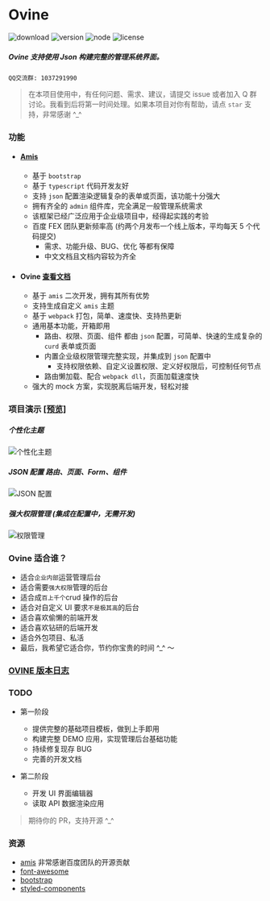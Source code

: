 # Ovine

![download](https://img.shields.io/npm/dt/@ovine/core) ![version](https://img.shields.io/npm/v/@ovine/core) ![node](https://img.shields.io/node/v/@ovine/cli) ![license](https://img.shields.io/npm/l/@ovine/core)

##### Ovine 支持使用 Json 构建完整的管理系统界面。

`QQ交流群: 1037291990`

> 在本项目使用中，有任何问题、需求、建议，请提交 issue 或者加入 Q 群讨论。我看到后将第一时间处理。如果本项目对你有帮助，请点 `star` 支持，非常感谢 ^\_^

### 功能

- #### [Amis](https://baidu.github.io/amis/examples/pages/simple)

  - 基于 `bootstrap`
  - 基于 `typescript` 代码开发友好
  - 支持 `json` 配置渲染逻辑复杂的表单或页面，该功能十分强大
  - 拥有齐全的 `admin` 组件库，完全满足一般管理系统需求
  - 该框架已经广泛应用于企业级项目中，经得起实践的考验
  - 百度 FEX 团队更新频率高 (约两个月发布一个线上版本，平均每天 5 个代码提交)
    - 需求、功能升级、BUG、优化 等都有保障
    - 中文文档且文档内容较为齐全

- #### Ovine [查看文档](https://ovine.igroupes.com/org/)

  - 基于 `amis` 二次开发，拥有其所有优势
  - 支持生成自定义 `amis` 主题
  - 基于 `webpack` 打包，简单、速度快、支持热更新
  - 通用基本功能，开箱即用
    - 路由、权限、页面、组件 都由 `json` 配置，可简单、快速的生成复杂的 `curd` 表单或页面
    - 内置企业级权限管理完整实现，并集成到 `json` 配置中
      - 支持权限依赖、自定义设置权限、定义好权限后，可控制任何节点
    - 路由懒加载、配合 `webpack dll`，页面加载速度快
  - 强大的 mock 方案，实现脱离后端开发，轻松对接

### 项目演示 [[预览]](https://ovine.igroupes.com/demo/)

##### 个性化主题

![个性化主题](http://static.igroupes.com/rt-admin-intro-theme.gif)

##### JSON 配置 路由、页面、Form、组件

![JSON 配置](http://static.igroupes.com/rt-admin-intro-json-1.gif)

##### 强大权限管理 (集成在配置中，无需开发)

![权限管理](http://static.igroupes.com/rt-admin-intro-limit.gif)

### Ovine 适合谁？

- 适合`企业内部`运营管理后台
- 适合需要`强大权限`管理的后台
- 适合成`百上千个`crud 操作的后台
- 适合对自定义 UI 要求`不是极其高`的后台
- 适合喜欢偷懒的前端开发
- 适合喜欢钻研的后端开发
- 适合外包项目、私活
- 最后，我希望它适合你，节约你宝贵的时间 ^\_^ ～

### [OVINE 版本日志](https://ovine.igroupes.com/org/blog/changelog/)

### TODO

- 第一阶段

  - 提供完整的基础项目模板，做到上手即用
  - 构建完整 DEMO 应用，实现管理后台基础功能
  - 持续修复现存 BUG
  - 完善的开发文档

- 第二阶段

  - 开发 UI 界面编辑器
  - 读取 API 数据渲染应用

> 期待你的 PR，支持开源 ^\_^

### 资源

- [amis](https://baidu.github.io/amis/docs/start/getting-started) 非常感谢百度团队的开源贡献
- [font-awesome](http://fontawesome.dashgame.com)
- [bootstrap](https://v3.bootcss.com/components)
- [styled-components](https://styled-components.com)
